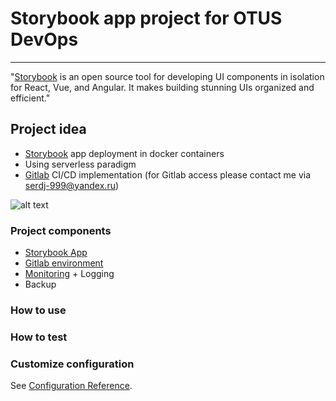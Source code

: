 # Storybook app project for OTUS DevOps
___________________________________________________________________________________________________________________________
"[Storybook](https://storybook.js.org/) is an open source tool for developing UI components in isolation for React, Vue, and Angular. It makes building stunning UIs organized and efficient."

## Project idea
  + [Storybook](https://storybook.lb01.ru) app deployment in docker containers
  + Using serverless paradigm
  + [Gitlab](http://35.217.16.30) CI/CD implementation (for Gitlab access please contact me via serdj-999@yandex.ru)
  
   ![alt text](https://c.radikal.ru/c20/2001/ad/b9674b23e70d.png)

### Project components
  + [Storybook App](https://storybook.lb01.ru)
  + [Gitlab environment](http://35.217.16.30)
  + [Monitoring](http://104.199.72.253:3000) + Logging
  + Backup

### How to use

### How to test

### Customize configuration
See [Configuration Reference](https://cli.vuejs.org/config/).

